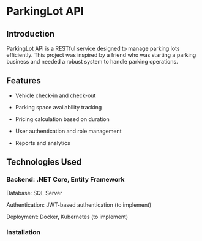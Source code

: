 # ParkingLot API

## Introduction

ParkingLot API is a RESTful service designed to manage parking lots efficiently. This project was inspired by a friend who was starting a parking business and needed a robust system to handle parking operations.

## Features

- Vehicle check-in and check-out

- Parking space availability tracking

- Pricing calculation based on duration

- User authentication and role management

- Reports and analytics

## Technologies Used

### Backend: .NET Core, Entity Framework

Database: SQL Server 

Authentication: JWT-based authentication (to implement)

Deployment: Docker, Kubernetes (to implement)

### Installation

